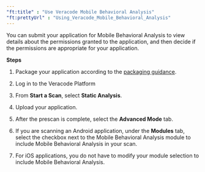 ```yaml
---
"ft:title" : "Use Veracode Mobile Behavioral Analysis"
"ft:prettyUrl" : "Using_Veracode_Mobile_Behavioral_Analysis"
---
```


You can submit your application for Mobile Behavioral Analysis to view details about the permissions granted to the application, and then decide if the permissions are appropriate for your application.

<p font-size="13pt"><b>Steps</b></p>

1. Package your application according to the [packaging guidance](https://docs.veracode.com/r/r_supported_table).

2. Log in to the Veracode Platform

3. From <b>Start a Scan</b>, select <b>Static Analysis</b>.

4. Upload your application.

5. After the prescan is complete, select the <b>Advanced Mode</b> tab.

6. If you are scanning an Android application, under the <b>Modules</b> tab, select the checkbox next to the Mobile Behavioral Analysis module to include Mobile Behavioral Analysis in your scan.

7. For iOS applications, you do not have to modify your module selection to include Mobile Behavioral Analysis.
